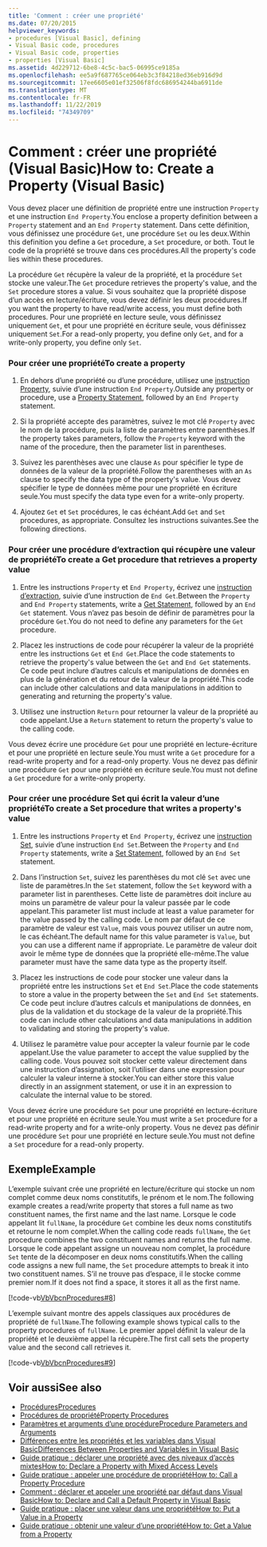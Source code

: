```yaml
---
title: 'Comment : créer une propriété'
ms.date: 07/20/2015
helpviewer_keywords:
- procedures [Visual Basic], defining
- Visual Basic code, procedures
- Visual Basic code, properties
- properties [Visual Basic]
ms.assetid: 4d229712-6be8-4c5c-bac5-06995ce9185a
ms.openlocfilehash: ee5a9f687765ce064eb3c3f84218ed36eb916d9d
ms.sourcegitcommit: 17ee6605e01ef32506f8fdc686954244ba6911de
ms.translationtype: MT
ms.contentlocale: fr-FR
ms.lasthandoff: 11/22/2019
ms.locfileid: "74349709"
---
```

# <a name="how-to-create-a-property-visual-basic"></a><span data-ttu-id="47949-102">Comment : créer une propriété (Visual Basic)</span><span class="sxs-lookup"><span data-stu-id="47949-102">How to: Create a Property (Visual Basic)</span></span>
<span data-ttu-id="47949-103">Vous devez placer une définition de propriété entre une instruction `Property` et une instruction `End Property`.</span><span class="sxs-lookup"><span data-stu-id="47949-103">You enclose a property definition between a `Property` statement and an `End Property` statement.</span></span> <span data-ttu-id="47949-104">Dans cette définition, vous définissez une procédure `Get`, une procédure `Set` ou les deux.</span><span class="sxs-lookup"><span data-stu-id="47949-104">Within this definition you define a `Get` procedure, a `Set` procedure, or both.</span></span> <span data-ttu-id="47949-105">Tout le code de la propriété se trouve dans ces procédures.</span><span class="sxs-lookup"><span data-stu-id="47949-105">All the property's code lies within these procedures.</span></span>  
  
 <span data-ttu-id="47949-106">La procédure `Get` récupère la valeur de la propriété, et la procédure `Set` stocke une valeur.</span><span class="sxs-lookup"><span data-stu-id="47949-106">The `Get` procedure retrieves the property's value, and the `Set` procedure stores a value.</span></span> <span data-ttu-id="47949-107">Si vous souhaitez que la propriété dispose d’un accès en lecture/écriture, vous devez définir les deux procédures.</span><span class="sxs-lookup"><span data-stu-id="47949-107">If you want the property to have read/write access, you must define both procedures.</span></span> <span data-ttu-id="47949-108">Pour une propriété en lecture seule, vous définissez uniquement `Get`, et pour une propriété en écriture seule, vous définissez uniquement `Set`.</span><span class="sxs-lookup"><span data-stu-id="47949-108">For a read-only property, you define only `Get`, and for a write-only property, you define only `Set`.</span></span>  
  
### <a name="to-create-a-property"></a><span data-ttu-id="47949-109">Pour créer une propriété</span><span class="sxs-lookup"><span data-stu-id="47949-109">To create a property</span></span>  
  
1. <span data-ttu-id="47949-110">En dehors d’une propriété ou d’une procédure, utilisez une [instruction Property](../../../../visual-basic/language-reference/statements/property-statement.md), suivie d’une instruction `End Property`.</span><span class="sxs-lookup"><span data-stu-id="47949-110">Outside any property or procedure, use a [Property Statement](../../../../visual-basic/language-reference/statements/property-statement.md), followed by an `End Property` statement.</span></span>  
  
2. <span data-ttu-id="47949-111">Si la propriété accepte des paramètres, suivez le mot clé `Property` avec le nom de la procédure, puis la liste de paramètres entre parenthèses.</span><span class="sxs-lookup"><span data-stu-id="47949-111">If the property takes parameters, follow the `Property` keyword with the name of the procedure, then the parameter list in parentheses.</span></span>  
  
3. <span data-ttu-id="47949-112">Suivez les parenthèses avec une clause `As` pour spécifier le type de données de la valeur de la propriété.</span><span class="sxs-lookup"><span data-stu-id="47949-112">Follow the parentheses with an `As` clause to specify the data type of the property's value.</span></span> <span data-ttu-id="47949-113">Vous devez spécifier le type de données même pour une propriété en écriture seule.</span><span class="sxs-lookup"><span data-stu-id="47949-113">You must specify the data type even for a write-only property.</span></span>  
  
4. <span data-ttu-id="47949-114">Ajoutez `Get` et `Set` procédures, le cas échéant.</span><span class="sxs-lookup"><span data-stu-id="47949-114">Add `Get` and `Set` procedures, as appropriate.</span></span> <span data-ttu-id="47949-115">Consultez les instructions suivantes.</span><span class="sxs-lookup"><span data-stu-id="47949-115">See the following directions.</span></span>  
  
### <a name="to-create-a-get-procedure-that-retrieves-a-property-value"></a><span data-ttu-id="47949-116">Pour créer une procédure d’extraction qui récupère une valeur de propriété</span><span class="sxs-lookup"><span data-stu-id="47949-116">To create a Get procedure that retrieves a property value</span></span>  
  
1. <span data-ttu-id="47949-117">Entre les instructions `Property` et `End Property`, écrivez une [instruction d’extraction](../../../../visual-basic/language-reference/statements/get-statement.md), suivie d’une instruction de `End Get`.</span><span class="sxs-lookup"><span data-stu-id="47949-117">Between the `Property` and `End Property` statements, write a [Get Statement](../../../../visual-basic/language-reference/statements/get-statement.md), followed by an `End Get` statement.</span></span> <span data-ttu-id="47949-118">Vous n’avez pas besoin de définir de paramètres pour la procédure `Get`.</span><span class="sxs-lookup"><span data-stu-id="47949-118">You do not need to define any parameters for the `Get` procedure.</span></span>  
  
2. <span data-ttu-id="47949-119">Placez les instructions de code pour récupérer la valeur de la propriété entre les instructions `Get` et `End Get`.</span><span class="sxs-lookup"><span data-stu-id="47949-119">Place the code statements to retrieve the property's value between the `Get` and `End Get` statements.</span></span> <span data-ttu-id="47949-120">Ce code peut inclure d’autres calculs et manipulations de données en plus de la génération et du retour de la valeur de la propriété.</span><span class="sxs-lookup"><span data-stu-id="47949-120">This code can include other calculations and data manipulations in addition to generating and returning the property's value.</span></span>  
  
3. <span data-ttu-id="47949-121">Utilisez une instruction `Return` pour retourner la valeur de la propriété au code appelant.</span><span class="sxs-lookup"><span data-stu-id="47949-121">Use a `Return` statement to return the property's value to the calling code.</span></span>  
  
 <span data-ttu-id="47949-122">Vous devez écrire une procédure `Get` pour une propriété en lecture-écriture et pour une propriété en lecture seule.</span><span class="sxs-lookup"><span data-stu-id="47949-122">You must write a `Get` procedure for a read-write property and for a read-only property.</span></span> <span data-ttu-id="47949-123">Vous ne devez pas définir une procédure `Get` pour une propriété en écriture seule.</span><span class="sxs-lookup"><span data-stu-id="47949-123">You must not define a `Get` procedure for a write-only property.</span></span>  
  
### <a name="to-create-a-set-procedure-that-writes-a-propertys-value"></a><span data-ttu-id="47949-124">Pour créer une procédure Set qui écrit la valeur d’une propriété</span><span class="sxs-lookup"><span data-stu-id="47949-124">To create a Set procedure that writes a property's value</span></span>  
  
1. <span data-ttu-id="47949-125">Entre les instructions `Property` et `End Property`, écrivez une [instruction Set](../../../../visual-basic/language-reference/statements/set-statement.md), suivie d’une instruction `End Set`.</span><span class="sxs-lookup"><span data-stu-id="47949-125">Between the `Property` and `End Property` statements, write a [Set Statement](../../../../visual-basic/language-reference/statements/set-statement.md), followed by an `End Set` statement.</span></span>  
  
2. <span data-ttu-id="47949-126">Dans l’instruction `Set`, suivez les parenthèses du mot clé `Set` avec une liste de paramètres.</span><span class="sxs-lookup"><span data-stu-id="47949-126">In the `Set` statement, follow the `Set` keyword with a parameter list in parentheses.</span></span> <span data-ttu-id="47949-127">Cette liste de paramètres doit inclure au moins un paramètre de valeur pour la valeur passée par le code appelant.</span><span class="sxs-lookup"><span data-stu-id="47949-127">This parameter list must include at least a value parameter for the value passed by the calling code.</span></span> <span data-ttu-id="47949-128">Le nom par défaut de ce paramètre de valeur est `Value`, mais vous pouvez utiliser un autre nom, le cas échéant.</span><span class="sxs-lookup"><span data-stu-id="47949-128">The default name for this value parameter is `Value`, but you can use a different name if appropriate.</span></span> <span data-ttu-id="47949-129">Le paramètre de valeur doit avoir le même type de données que la propriété elle-même.</span><span class="sxs-lookup"><span data-stu-id="47949-129">The value parameter must have the same data type as the property itself.</span></span>  
  
3. <span data-ttu-id="47949-130">Placez les instructions de code pour stocker une valeur dans la propriété entre les instructions `Set` et `End Set`.</span><span class="sxs-lookup"><span data-stu-id="47949-130">Place the code statements to store a value in the property between the `Set` and `End Set` statements.</span></span> <span data-ttu-id="47949-131">Ce code peut inclure d’autres calculs et manipulations de données, en plus de la validation et du stockage de la valeur de la propriété.</span><span class="sxs-lookup"><span data-stu-id="47949-131">This code can include other calculations and data manipulations in addition to validating and storing the property's value.</span></span>  
  
4. <span data-ttu-id="47949-132">Utilisez le paramètre value pour accepter la valeur fournie par le code appelant.</span><span class="sxs-lookup"><span data-stu-id="47949-132">Use the value parameter to accept the value supplied by the calling code.</span></span> <span data-ttu-id="47949-133">Vous pouvez soit stocker cette valeur directement dans une instruction d’assignation, soit l’utiliser dans une expression pour calculer la valeur interne à stocker.</span><span class="sxs-lookup"><span data-stu-id="47949-133">You can either store this value directly in an assignment statement, or use it in an expression to calculate the internal value to be stored.</span></span>  
  
 <span data-ttu-id="47949-134">Vous devez écrire une procédure `Set` pour une propriété en lecture-écriture et pour une propriété en écriture seule.</span><span class="sxs-lookup"><span data-stu-id="47949-134">You must write a `Set` procedure for a read-write property and for a write-only property.</span></span> <span data-ttu-id="47949-135">Vous ne devez pas définir une procédure `Set` pour une propriété en lecture seule.</span><span class="sxs-lookup"><span data-stu-id="47949-135">You must not define a `Set` procedure for a read-only property.</span></span>  
  
## <a name="example"></a><span data-ttu-id="47949-136">Exemple</span><span class="sxs-lookup"><span data-stu-id="47949-136">Example</span></span>  
 <span data-ttu-id="47949-137">L’exemple suivant crée une propriété en lecture/écriture qui stocke un nom complet comme deux noms constitutifs, le prénom et le nom.</span><span class="sxs-lookup"><span data-stu-id="47949-137">The following example creates a read/write property that stores a full name as two constituent names, the first name and the last name.</span></span> <span data-ttu-id="47949-138">Lorsque le code appelant lit `fullName`, la procédure `Get` combine les deux noms constitutifs et retourne le nom complet.</span><span class="sxs-lookup"><span data-stu-id="47949-138">When the calling code reads `fullName`, the `Get` procedure combines the two constituent names and returns the full name.</span></span> <span data-ttu-id="47949-139">Lorsque le code appelant assigne un nouveau nom complet, la procédure `Set` tente de la décomposer en deux noms constitutifs.</span><span class="sxs-lookup"><span data-stu-id="47949-139">When the calling code assigns a new full name, the `Set` procedure attempts to break it into two constituent names.</span></span> <span data-ttu-id="47949-140">S’il ne trouve pas d’espace, il le stocke comme premier nom.</span><span class="sxs-lookup"><span data-stu-id="47949-140">If it does not find a space, it stores it all as the first name.</span></span>  
  
 [!code-vb[VbVbcnProcedures#8](~/samples/snippets/visualbasic/VS_Snippets_VBCSharp/VbVbcnProcedures/VB/Class1.vb#8)]  
  
 <span data-ttu-id="47949-141">L’exemple suivant montre des appels classiques aux procédures de propriété de `fullName`.</span><span class="sxs-lookup"><span data-stu-id="47949-141">The following example shows typical calls to the property procedures of `fullName`.</span></span> <span data-ttu-id="47949-142">Le premier appel définit la valeur de la propriété et le deuxième appel la récupère.</span><span class="sxs-lookup"><span data-stu-id="47949-142">The first call sets the property value and the second call retrieves it.</span></span>  
  
 [!code-vb[VbVbcnProcedures#9](~/samples/snippets/visualbasic/VS_Snippets_VBCSharp/VbVbcnProcedures/VB/Class1.vb#9)]  
  
## <a name="see-also"></a><span data-ttu-id="47949-143">Voir aussi</span><span class="sxs-lookup"><span data-stu-id="47949-143">See also</span></span>

- [<span data-ttu-id="47949-144">Procédures</span><span class="sxs-lookup"><span data-stu-id="47949-144">Procedures</span></span>](./index.md)
- [<span data-ttu-id="47949-145">Procédures de propriété</span><span class="sxs-lookup"><span data-stu-id="47949-145">Property Procedures</span></span>](./property-procedures.md)
- [<span data-ttu-id="47949-146">Paramètres et arguments d’une procédure</span><span class="sxs-lookup"><span data-stu-id="47949-146">Procedure Parameters and Arguments</span></span>](./procedure-parameters-and-arguments.md)
- [<span data-ttu-id="47949-147">Différences entre les propriétés et les variables dans Visual Basic</span><span class="sxs-lookup"><span data-stu-id="47949-147">Differences Between Properties and Variables in Visual Basic</span></span>](./differences-between-properties-and-variables.md)
- [<span data-ttu-id="47949-148">Guide pratique : déclarer une propriété avec des niveaux d’accès mixtes</span><span class="sxs-lookup"><span data-stu-id="47949-148">How to: Declare a Property with Mixed Access Levels</span></span>](./how-to-declare-a-property-with-mixed-access-levels.md)
- [<span data-ttu-id="47949-149">Guide pratique : appeler une procédure de propriété</span><span class="sxs-lookup"><span data-stu-id="47949-149">How to: Call a Property Procedure</span></span>](./how-to-call-a-property-procedure.md)
- [<span data-ttu-id="47949-150">Comment : déclarer et appeler une propriété par défaut dans Visual Basic</span><span class="sxs-lookup"><span data-stu-id="47949-150">How to: Declare and Call a Default Property in Visual Basic</span></span>](./how-to-declare-and-call-a-default-property.md)
- [<span data-ttu-id="47949-151">Guide pratique : placer une valeur dans une propriété</span><span class="sxs-lookup"><span data-stu-id="47949-151">How to: Put a Value in a Property</span></span>](./how-to-put-a-value-in-a-property.md)
- [<span data-ttu-id="47949-152">Guide pratique : obtenir une valeur d’une propriété</span><span class="sxs-lookup"><span data-stu-id="47949-152">How to: Get a Value from a Property</span></span>](./how-to-get-a-value-from-a-property.md)
